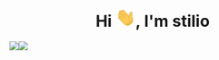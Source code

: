 <div align="center">
  <h1 align="center">Hi <img width="35" src="https://github.com/1999AZZAR/1999AZZAR/blob/main/resources/img/waving.gif">, I'm stilio</h1>
  <p align="center">
  <img align="left" src="https://github-readme-stats.vercel.app/api?username=stilio&count_private=true&line_height=21&show_icons=true&hide_border=true&theme=midnight-purple"/>
  <img align="left" src="https://github-readme-stats.vercel.app/api/top-langs/?username=stilio&layout=compact&card_width=445&hide_border=true&theme=midnight-purple"/>
      </a>
  </div>
